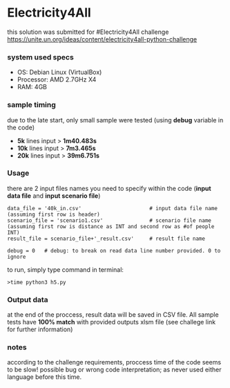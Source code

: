 # Electricity4All
this solution was submitted for #Electricity4All challenge https://unite.un.org/ideas/content/electricity4all-python-challenge

### system used specs
* OS: Debian Linux (VirtualBox)
* Processor: AMD 2.7GHz X4
* RAM: 4GB

### sample timing
due to the late start, only small sample were tested (using **debug** variable in the code)
* **5k** lines input > **1m40.483s**
* **10k** lines input > **7m3.465s**
* **20k** lines input > **39m6.751s**

### Usage
there are 2 input files names you need to specify within the code (**input data file** and **input scenario file**)
```
data_file = '40k_in.csv'                      # input data file name (assuming first row is header)
scenario_file = 'scenario1.csv'               # scenario file name (assuming first row is distance as INT and second row as #of people INT)
result_file = scenario_file+'_result.csv'     # result file name

debug = 0   # debug: to break on read data line number provided. 0 to ignore
```

to run, simply type command in terminal:
```
>time python3 h5.py
```

### Output data
at the end of the proccess, result data will be saved in CSV file. All sample tests have **100% match** with provided outputs xlsm file (see challege link for further information)

### notes
according to the challenge requirements, proccess time of the code seems to be slow! possible bug or wrong code interpretation; as never used either language before this time.

